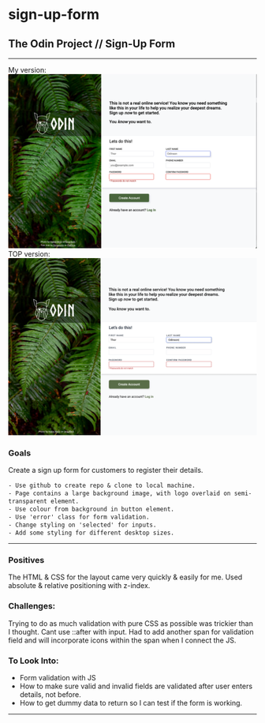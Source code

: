 # sign-up-form
## The Odin Project // Sign-Up Form

---
My version:
![Sign Up Form](/signupform.png) 
TOP version:
![TOP Sign Up Form](/sign-up-form-template.png)

### **Goals** 
Create a sign up form for customers to register their details. 

    - Use github to create repo & clone to local machine.
    - Page contains a large background image, with logo overlaid on semi-transparent element. 
    - Use colour from background in button element.
    - Use 'error' class for form validation.
    - Change styling on 'selected' for inputs.
    - Add some styling for different desktop sizes.
    

---
### **Positives**
The HTML & CSS for the layout came very quickly & easily for me. Used absolute & relative positioning with z-index. 

### **Challenges:**
Trying to do as much validation with pure CSS as possible was trickier than I thought. Cant use ::after with input. Had to add another span for validation field and will incorporate icons within the span when I connect the JS. 

 

### **To Look Into:**
- Form validation with JS
- How to make sure valid and invalid fields are validated after user enters details, not before. 
- How to get dummy data to return so I can test if the form is working. 

* * * 





